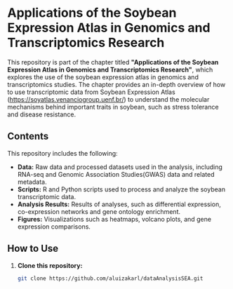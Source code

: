 # Applications of the Soybean Expression Atlas in Genomics and Transcriptomics Research

This repository is part of the chapter titled **"Applications of the Soybean Expression Atlas in Genomics and Transcriptomics Research"**, which explores the use of the soybean expression atlas in genomics and transcriptomics studies. 
The chapter provides an in-depth overview of how to use transcriptomic data from Soybean Expression Atlas (https://soyatlas.venanciogroup.uenf.br/) to understand the molecular mechanisms behind important traits in soybean, such as stress tolerance and disease resistance.

## Contents

This repository includes the following:

- **Data:** Raw data and processed datasets used in the analysis, including RNA-seq and Genomic Association Studies(GWAS) data and related metadata.
- **Scripts:** R and Python scripts used to process and analyze the soybean transcriptomic data.
- **Analysis Results:** Results of analyses, such as differential expression, co-expression networks and gene ontology enrichment.
- **Figures:** Visualizations such as heatmaps, volcano plots, and gene expression comparisons.
  
  
## How to Use

1. **Clone this repository:**
   ```bash
   git clone https://github.com/aluizakarl/dataAnalysisSEA.git
